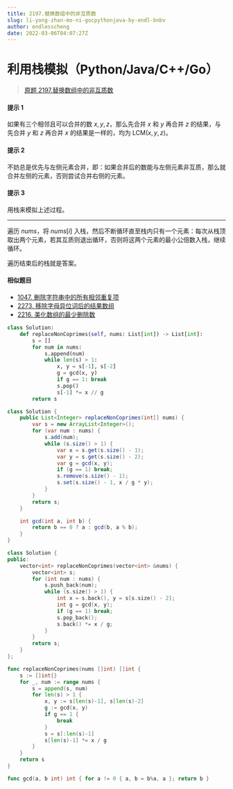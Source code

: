 ```yaml
---
title: 2197.替换数组中的非互质数
slug: li-yong-zhan-mo-ni-gocpythonjava-by-endl-bnbv
author: endlesscheng
date: 2022-03-06T04:07:27Z
---
```

# 利用栈模拟（Python/Java/C++/Go）
 
> [原题 2197.替换数组中的非互质数](https://leetcode.cn/problems/replace-non-coprime-numbers-in-array)
#### 提示 1

如果有三个相邻且可以合并的数 $x,y,z$，那么先合并 $x$ 和 $y$ 再合并 $z$ 的结果，与先合并 $y$ 和 $z$ 再合并 $x$ 的结果是一样的，均为 $\text{LCM}(x,y,z)$。

#### 提示 2

不妨总是优先与左侧元素合并，即：如果合并后的数能与左侧元素非互质，那么就合并左侧的元素，否则尝试合并右侧的元素。

#### 提示 3

用栈来模拟上述过程。

---

遍历 $\textit{nums}$，将 $\textit{nums}[i]$ 入栈，然后不断循环直至栈内只有一个元素：每次从栈顶取出两个元素，若其互质则退出循环，否则将这两个元素的最小公倍数入栈，继续循环。

遍历结束后的栈就是答案。

#### 相似题目

- [1047. 删除字符串中的所有相邻重复项](https://leetcode.cn/problems/remove-all-adjacent-duplicates-in-string/)
- [2273. 移除字母异位词后的结果数组](https://leetcode.cn/problems/find-resultant-array-after-removing-anagrams/)
- [2216. 美化数组的最少删除数](https://leetcode.cn/problems/minimum-deletions-to-make-array-beautiful/)

```Python [sol1-Python3]
class Solution:
    def replaceNonCoprimes(self, nums: List[int]) -> List[int]:
        s = []
        for num in nums:
            s.append(num)
            while len(s) > 1:
                x, y = s[-1], s[-2]
                g = gcd(x, y)
                if g == 1: break
                s.pop()
                s[-1] *= x // g
        return s
```

```java [sol1-Java]
class Solution {
    public List<Integer> replaceNonCoprimes(int[] nums) {
        var s = new ArrayList<Integer>();
        for (var num : nums) {
            s.add(num);
            while (s.size() > 1) {
                var x = s.get(s.size() - 1);
                var y = s.get(s.size() - 2);
                var g = gcd(x, y);
                if (g == 1) break;
                s.remove(s.size() - 1);
                s.set(s.size() - 1, x / g * y);
            }
        }
        return s;
    }

    int gcd(int a, int b) {
        return b == 0 ? a : gcd(b, a % b);
    }
}
```

```C++ [sol1-C++]
class Solution {
public:
    vector<int> replaceNonCoprimes(vector<int> &nums) {
        vector<int> s;
        for (int num : nums) {
            s.push_back(num);
            while (s.size() > 1) {
                int x = s.back(), y = s[s.size() - 2];
                int g = gcd(x, y);
                if (g == 1) break;
                s.pop_back();
                s.back() *= x / g;
            }
        }
        return s;
    }
};
```

```go [sol1-Go]
func replaceNonCoprimes(nums []int) []int {
	s := []int{}
	for _, num := range nums {
		s = append(s, num)
		for len(s) > 1 {
			x, y := s[len(s)-1], s[len(s)-2]
			g := gcd(x, y)
			if g == 1 {
				break
			}
			s = s[:len(s)-1]
			s[len(s)-1] *= x / g
		}
	}
	return s
}

func gcd(a, b int) int { for a != 0 { a, b = b%a, a }; return b }
```
